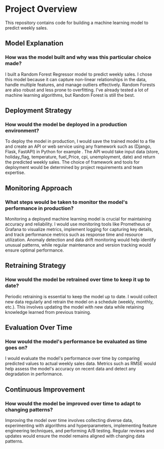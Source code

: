 # Project Overview

This repository contains code for building a machine learning model to predict weekly sales. 
## Model Explanation

### How was the model built and why was this particular choice made?

I built a Random Forest Regressor model to predict weekly sales. I chose this model because it can capture non-linear relationships in the data, handle multiple features, and manage outliers effectively. Random Forests are also robust and less prone to overfitting.
I've already tested a lot of machine learning algorithms, but Random Forest is still the best.

## Deployment Strategy

### How would the model be deployed in a production environment?

To deploy the model in production, I would save the trained model to a file and create an API or web service using any framework such as (Django, Flask, FastAPI) in Python for example . The API would take input data (store, holiday_flag, temperature, fuel_Price, cpi, unemployment, date) and return the predicted weekly sales. The choice of framework and tools for deployment would be determined by project requirements and team expertise.

## Monitoring Approach

### What steps would be taken to monitor the model's performance in production?

Monitoring a deployed machine learning model is crucial for maintaining accuracy and reliability. I would use monitoring tools like Prometheus or Grafana to visualize metrics, implement logging for capturing key details, and track performance metrics such as response time and resource utilization. Anomaly detection and data drift monitoring would help identify unusual patterns, while regular maintenance and version tracking would ensure optimal performance.

## Retraining Strategy

### How would the model be retrained over time to keep it up to date?

Periodic retraining is essential to keep the model up to date. I would collect new data regularly and retrain the model on a schedule (weekly, monthly, etc.). This involves updating the model with new data while retaining knowledge learned from previous training.

## Evaluation Over Time

### How would the model's performance be evaluated as time goes on?

I would evaluate the model's performance over time by comparing predicted values to actual weekly sales data. Metrics such as RMSE would help assess the model's accuracy on recent data and detect any degradation in performance.

## Continuous Improvement

### How would the model be improved over time to adapt to changing patterns?

Improving the model over time involves collecting diverse data, experimenting with algorithms and hyperparameters, implementing feature engineering techniques, and performing A/B testing. Regular reviews and updates would ensure the model remains aligned with changing data patterns.




